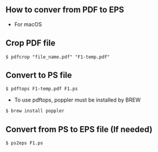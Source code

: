 ## How to conver from PDF to EPS
* For macOS
## Crop PDF file 

```
$ pdfcrop "file_name.pdf" "F1-temp.pdf"
```
## Convert to PS file
```
$ pdftops F1-temp.pdf F1.ps
```
* To use pdftops, poppler must be installed by BREW
```
$ brew install poppler
```

## Convert from PS to EPS file (If needed)
```
$ ps2eps F1.ps
```

